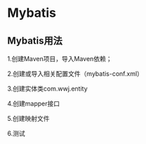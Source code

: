 # Mybatis

## Mybatis用法

1.创建Maven项目，导入Maven依赖；

2.创建或导入相关配置文件（mybatis-conf.xml）

3.创建实体类com.wwj.entity

4.创建mapper接口

5.创建映射文件

6.测试



